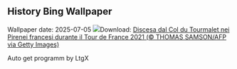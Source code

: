## History Bing Wallpaper
Wallpaper date: 2025-07-05
![](https://www.bing.com/th?id=OHR.TourCyclists_IT-IT1688082798_UHD.jpg&w=1000)Download: [Discesa dal Col du Tourmalet nei Pirenei francesi durante il Tour de France 2021 (© THOMAS SAMSON/AFP via Getty Images)](https://www.bing.com/th?id=OHR.TourCyclists_IT-IT1688082798_UHD.jpg)

Auto get programm by LtgX
